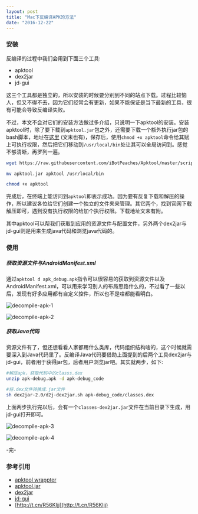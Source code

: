 ```yaml
---
layout: post
title: "Mac下反编译APK的方法"
date: "2016-12-22"
---
```


### 安装
反编译的过程中我们会用到下面三个工具:

+ apktool
+ dex2jar
+ jd-gui

这三个工具都是独立的，所以安装的时候要分别到不同的站点下载。过程比较恼人，但又不得不去，因为它们经常会有更新，如果不能保证是当下最新的工具，很有可能会导致反编译失败。

不过，本文不会对它们的安装方法做过多介绍，只说明一下apktool的安装。安装apktool时，除了要下载到`apktool.jar`包之外，还需要下载一个额外执行jar包的bash脚本，地址在[这里](https://raw.githubusercontent.com/iBotPeaches/Apktool/master/scripts/osx/apktool) (文末也有)，保存后，使用`chmod +x apktool`命令给其赋上可执行权限，然后把它们移动到`/usr/local/bin`处让其可以全局访问到。感觉不够清晰，再罗列一遍。

```sh
wget https://raw.githubusercontent.com/iBotPeaches/Apktool/master/scripts/osx/apktool

mv apktool.jar apktool /usr/local/bin

chmod +x apktool
```

完成后，在终端上能访问到`apktool`即表示成功。因为要有反复下载和解压的操作，所以建议各位给它们创建一个独立的文件夹来管理。其它两个，找到官网下载解压即可，遇到没有执行权限的给加个执行权限。下载地址文末有附。

其中apktool可以帮我们获取到应用的资源文件与配置文件，另外两个dex2jar与jd-gui则是用来生成java代码和浏览java代码的。

### 使用
##### 获取资源文件与AndroidManifest.xml
通过`apktool d apk_debug.apk`指令可以很容易的获取到资源文件以及AndroidManifest.xml，可以用来学习别人的布局思路什么的，不过看了一些以后，发现有好多应用都有自定义控件，所以也不是啥都能看明白。

![decompile-apk-1]({{site.IMG_PATH}}/decompile-apk-1.png)

![decompile-apk-2]({{site.IMG_PATH}}/decompile-apk-2.png)

##### 获取Java代码
资源文件有了，但还想看看人家都用什么类库，代码组织结构啥的，这个时候就需要深入到Java代码里了。反编译Java代码要借助上面提到的后两个工具dex2jar与jd-gui，前者用于获得jar包，后者用户浏览jar吧。其实就两步，如下:

```sh
#解压apk，获取代码中的classs.dex
unzip apk-debug.apk -d apk-debug_code 

#将.dex文件转换成.jar文件
sh dex2jar-2.0/d2j-dex2jar.sh apk-debug_code/classes.dex 
```

上面两步执行完以后，会有一个`classes-dex2jar.jar`文件在当前目录下生成，用jd-gui打开即可。

![decompile-apk-3]({{site.IMG_PATH}}/decompile-apk-3.png)

![decompile-apk-4]({{site.IMG_PATH}}/decompile-apk-4.png)

-完-

### 参考引用
+ [apktool wrappter](http://t.cn/RICFf1H)
+ [apktool.jar](http://t.cn/RZECCHn)
+ [dex2jar](http://t.cn/RICFO9J)
+ [jd-gui](http://jd.benow.ca/)
+ [http://t.cn/R56KIjj](http://t.cn/R56KIjj)
